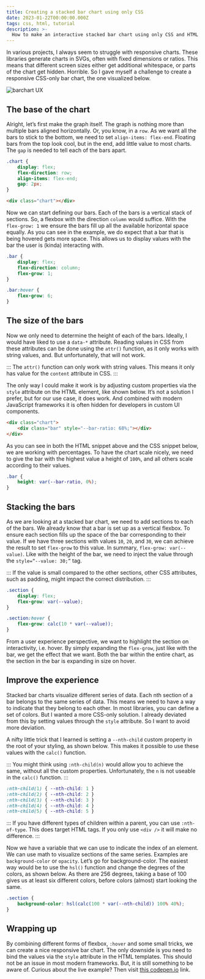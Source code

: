 ```yaml
---
title: Creating a stacked bar chart using only CSS
date: 2023-01-22T00:00:00.000Z
tags: css, html, tutorial
description: >-
  How to make an interactive stacked bar chart using only CSS and HTML
---
```


In various projects, I always seem to struggle with responsive charts. These libraries generate charts in SVGs, often with fixed dimensions or ratios. This means that different screen sizes either get additional whitespace, or parts of the chart get hidden. Horrible. So I gave myself a challenge to create a responsive CSS-only bar chart, the one visualized below.

![barchart UX](/img/barchart.gif)

## The base of the chart
Alright, let’s first make the graph itself. The graph is nothing more than multiple bars aligned horizontally. Or, you know, in a `row`. As we want all the bars to stick to the bottom, we need to set `align-items: flex-end`. Floating bars from the top look cool, but in the end, add little value to most charts. The `gap` is needed to tell each of the bars apart. 

```css
.chart {
	display: flex;
	flex-direction: row;
	align-items: flex-end;
	gap: 2px;
}
```

```html
<div class="chart"></div>
```

Now we can start defining our bars. Each of the bars is a vertical stack of sections. So, a flexbox with the direction `column` would suffice. With the `flex-grow: 1` we ensure the bars fill up all the available horizontal space equally. As you can see in the example, we do expect that a bar that is being hovered gets more space. This allows us to display values with the bar the user is (kinda) interacting with.

```css
.bar {
	display: flex;
	flex-direction: column;
	flex-grow: 1;
}

.bar:hover {
	flex-grow: 6;
}
```

## The size of the bars
Now we only need to determine the height of each of the bars. Ideally, I would have liked to use a `data-*` attribute. Reading values in CSS from these attributes can be done using the `attr()` function, as it only works with string values, and. But unfortunately, that will not work. 

:::
The `attr()` function can only work with string values. This means it only has value for the `content` attribute in CSS.
:::

The only way I could make it work is by adjusting custom properties via the `style` attribute on the HTML element, like shown below. It’s not a solution I prefer, but for our use case, it does work. And combined with modern JavaScript frameworks it is often hidden for developers in custom UI components.  

```html
<div class="chart">
	<div class="bar" style="--bar-ratio: 68%;"></div>
</div>
```

As you can see in both the HTML snippet above and the CSS snippet below, we are working with percentages. To have the chart scale nicely, we need to give the bar with the highest value a height of `100%`, and all others scale according to their values. 

```css
.bar {
	height: var(--bar-ratio, 0%);
}
```

## Stacking the bars
As we are looking at a stacked bar chart, we need to add sections to each of the bars. We already know that a bar is set up as a vertical flexbox. To ensure each section fills up the space of the bar corresponding to their value. If we have three sections with values `10`, `20`, and `30`, we can achieve the result to set `flex-grow` to this value. In summary, `flex-grow: var(--value)`. Like with the height of the bar, we need to inject the value through the `style=“--value: 30;”` tag.

:::
If the value is small compared to the other sections, other CSS attributes, such as padding, might impact the correct distribution. 
:::

```css
.section {
	display: flex;
	flex-grow: var(--value);
}

.section:hover {
	flex-grow: calc(10 * var(--value));
}
```

From a user experience perspective, we want to highlight the section on interactivity, i.e. hover. By simply expanding the `flex-grow`, just like with the bar, we get the effect that we want. Both the bar within the entire chart, as the section in the bar is expanding in size on hover.

## Improve the experience
Stacked bar charts visualize different series of data. Each nth section of a bar belongs to the same series of data. This means we need to have a way to indicate that they belong to each other. In most libraries, you can define a set of colors. But I wanted a more CSS-only solution. I already deviated from this by setting values through the `style` attribute. So I want to avoid more deviation. 

A nifty little trick that I learned is setting a `--nth-child` custom property in the root of your styling, as shown below. This makes it possible to use these values with the `calc()` function.

:::
You might think using `:nth-child(n)` would allow you to achieve the same, without all the custom properties. Unfortunately, the `n` is not useable in the `calc()` function. 
:::

```css
:nth-child(1) { --nth-child: 1 }
:nth-child(2) { --nth-child: 2 }
:nth-child(3) { --nth-child: 3 }
:nth-child(4) { --nth-child: 4 }
:nth-child(5) { --nth-child: 5 }
```

:::
If you have different types of children within a parent, you can use `:nth-of-type`. This does target HTML tags. If you only use `<div />` it will make no difference.
:::

Now we have a variable that we can use to indicate the index of an element. We can use math to visualize sections of the same series. Examples are `background-color` or `opacity`. Let’s go for background-color. The easiest way would be to use the `hsl()` function and change the degrees of the colors, as shown below. As there are 256 degrees, taking a base of 100 gives us at least six different colors, before colors (almost) start looking the same. 

```css
.section {
	background-color: hsl(calc(100 * var(--nth-child)) 100% 40%);
}
```

## Wrapping up
By combining different forms of flexbox, `:hover` and some small tricks, we can create a nice responsive bar chart. The only downside is you need to bind the values via the `style` attribute in the HTML templates. This should not be an issue in most modern frameworks. But, it is still something to be aware of. Curious about the live example? Then visit [this codepen.io](https://codepen.io/kevtiq/pen/QWaQVMb) link.